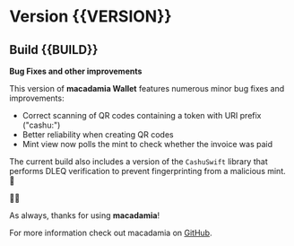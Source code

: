 # Version {{VERSION}}
## Build {{BUILD}}

**Bug Fixes and other improvements**

This version of **macadamia Wallet** features numerous minor bug fixes and improvements:
- Correct scanning of QR codes containing a token with URI prefix ("cashu:")
- Better reliability when creating QR codes
- Mint view now polls the mint to check whether the invoice was paid

The current build also includes a version of the `CashuSwift` library that performs DLEQ verification to prevent fingerprinting from a malicious mint. 🔎


🥜🥜

As always, thanks for using **macadamia**!

For more information check out macadamia on [GitHub](https://github.com/zeugmaster/macadamia).
